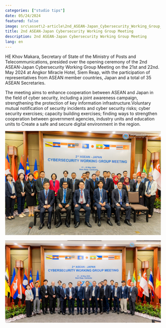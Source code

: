 ```yaml
---
categories: ["studio tips"]
date: 05/24/2024
featured: false
image: src\asset\2-article\2nd_ASEAN-Japan_Cybersecurity_Working_Group_Meeting.jpg
title: 2nd ASEAN-Japan Cybersecurity Working Group Meeting
description: 2nd ASEAN-Japan Cybersecurity Working Group Meeting
lang: en
---
```


HE Khov Makara, Secretary of State of the Ministry of Posts and Telecommunications, presided over the opening ceremony of the 2nd ASEAN-Japan Cybersecurity Working Group Meeting on the 21st and 22nd. May 2024 at Angkor Miracle Hotel, Siem Reap, with the participation of representatives from ASEAN member countries, Japan and a total of 35 ASEAN Secretaries.

The meeting aims to enhance cooperation between ASEAN and Japan in the field of cyber security, including a joint awareness campaign, strengthening the protection of key information infrastructure.Voluntary mutual notification of security incidents and cyber security risks; cyber security exercises; capacity building exercises; finding ways to strengthen cooperation between government agencies, industry units and education units to Create a safe and secure digital environment in the region.

![hooman sitting 4 photo](/src/asset/2-article/photo-japan-cyber-wg-meeting.jpg)

![hooman standing 4 photo](/src/asset/2-article/tmp-photo-1.jpg)

